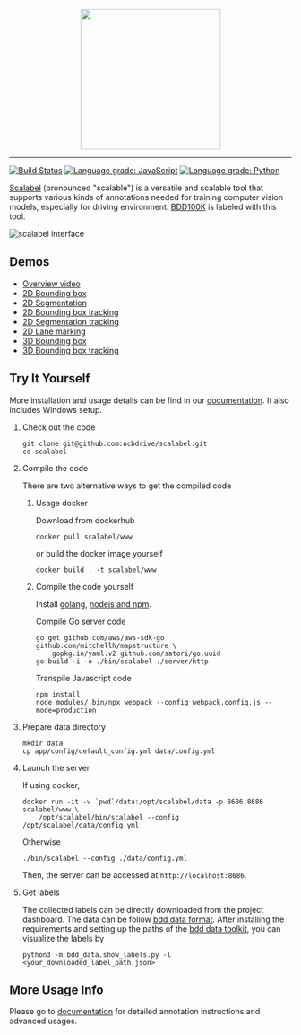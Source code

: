<p align="center"><img width=250 src="https://s3-us-west-2.amazonaws.com/scalabel-public/www/logo/scalable_dark.svg" /></p>

--------------------------------------------------------------------------------


[![Build Status](https://travis-ci.com/ucbdrive/scalabel.svg?token=9QKS6inVmkjyhrWUHjqT&branch=master)](https://travis-ci.com/ucbdrive/scalabel)
[![Language grade: JavaScript](https://img.shields.io/lgtm/grade/javascript/g/ucbdrive/scalabel.svg)](https://lgtm.com/projects/g/ucbdrive/scalabel/context:javascript)
[![Language grade: Python](https://img.shields.io/lgtm/grade/python/g/ucbdrive/scalabel.svg)](https://lgtm.com/projects/g/ucbdrive/scalabel/context:python) 

[Scalabel](https://www.scalabel.ai) (pronounced "scalable") is a versatile and scalable tool that supports various kinds of annotations needed for training computer vision models, especially for driving environment. [BDD100K](https://bair.berkeley.edu/blog/2018/05/30/bdd/) is labeled with this tool.

![scalabel interface](https://s3-us-west-2.amazonaws.com/www.scalabel.ai/images/scalabel_teaser_interface.jpg)

## Demos

- [Overview video](https://go.yf.io/scalabel-video-demo)
- [2D Bounding box](https://go.yf.io/scalabel-demo-box2d)
- [2D Segmentation](https://go.yf.io/scalabel-demo-seg2d)
- [2D Bounding box tracking](https://go.yf.io/scalabel-demo-box2d-tracking)
- [2D Segmentation tracking](https://go.yf.io/scalabel-demo-seg2d-tracking)
- [2D Lane marking](https://go.yf.io/scalabel-demo-lane)
- [3D Bounding box](https://go.yf.io/scalabel-demo-box3d)
- [3D Bounding box tracking](https://go.yf.io/scalabel-demo-box3d-tracking)

## Try It Yourself

More installation and usage details can be find in our [documentation](http://www.scalabel.ai/doc). It also includes Windows setup.

1. Check out the code

    ```
    git clone git@github.com:ucbdrive/scalabel.git
    cd scalabel
    ```

2. Compile the code

    There are two alternative ways to get the compiled code
    
    1. Usage docker 
    
        Download from dockerhub
        ```
        docker pull scalabel/www
        ```
        
        or build the docker image yourself
        
        ```
        docker build . -t scalabel/www
        ```
    
    2. Compile the code yourself
        
        Install [golang](https://golang.org/doc/install), [nodejs and npm](https://nodejs.org/en/download/).
        
        Compile Go server code
        ```
        go get github.com/aws/aws-sdk-go github.com/mitchellh/mapstructure \ 
            gopkg.in/yaml.v2 github.com/satori/go.uuid
        go build -i -o ./bin/scalabel ./server/http
        ```
        
        Transpile Javascript code
        ```
        npm install
        node_modules/.bin/npx webpack --config webpack.config.js --mode=production
        ```

3. Prepare data directory

    ```
    mkdir data
    cp app/config/default_config.yml data/config.yml
    ```
    
4. Launch the server

    If using docker,
    ``` 
    docker run -it -v `pwd`/data:/opt/scalabel/data -p 8686:8686 scalabel/www \
        /opt/scalabel/bin/scalabel --config /opt/scalabel/data/config.yml
    ```
    
    Otherwise
    ``` 
    ./bin/scalabel --config ./data/config.yml
    ```
    
    Then, the server can be accessed at `http://localhost:8686`.
    
5. Get labels
    
    The collected labels can be directly downloaded from the project dashboard. The data can be follow [bdd data format](https://github.com/ucbdrive/bdd-data/blob/master/doc/format.md). After installing the requirements and setting up the paths of the [bdd data toolkit](https://github.com/ucbdrive/bdd-data), you can visualize the labels by
    ``` 
    python3 -m bdd_data.show_labels.py -l <your_downloaded_label_path.json>
    ```

## More Usage Info

Please go to [documentation](http://www.scalabel.ai/doc) for detailed annotation instructions and advanced usages.
